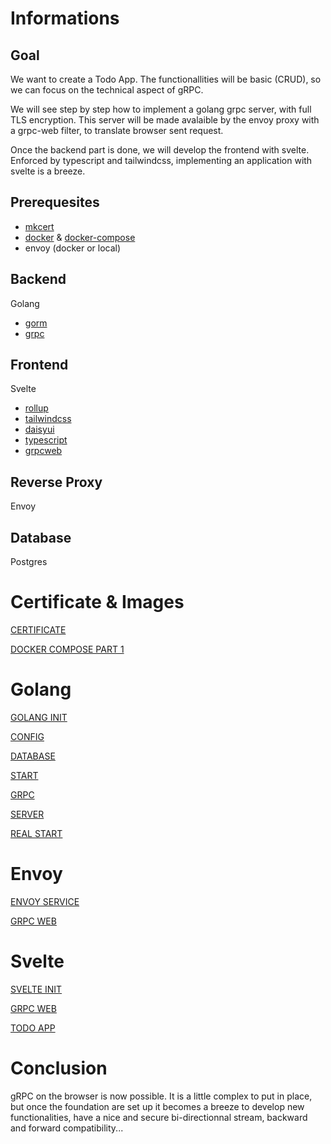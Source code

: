# Informations

## Goal

We want to create a Todo App. The functionallities will be basic (CRUD), so we can focus on the technical aspect of gRPC.

We will see step by step how to implement a golang grpc server, with full TLS encryption. 
This server will be made avalaible by the envoy proxy with a grpc-web filter, to translate browser sent request.

Once the backend part is done, we will develop the frontend with svelte. Enforced by typescript and tailwindcss, implementing an application with svelte is a breeze.

## Prerequesites

- [mkcert](https://github.com/FiloSottile/mkcert)
- [docker](https://www.docker.com/get-started/) & [docker-compose](https://docs.docker.com/compose/)
- envoy (docker or local)

## Backend

Golang
- [gorm](https://gorm.io/index.html)
- [grpc](https://grpc.io/docs/languages/go/)


## Frontend

Svelte
- [rollup](https://rollupjs.org/guide/en/)
- [tailwindcss](https://tailwindcss.com)
- [daisyui](https://daisyui.com)
- [typescript](https://www.typescriptlang.org)
- [grpcweb](https://github.com/grpc/grpc-web)

## Reverse Proxy

Envoy

## Database 

Postgres

# Certificate & Images

[CERTIFICATE](/Tutorial/Certificate.md)

[DOCKER COMPOSE PART 1](/Tutorial/DockerCompose1.md)

# Golang

[GOLANG INIT](/Tutorial/GolangInit.md)

[CONFIG](/Tutorial/Config.md)

[DATABASE](/Tutorial/Database.md)

[START](/Tutorial/TryDB.md)

[GRPC](/Tutorial/Grpc.md)

[SERVER](/Tutorial/Server.md)

[REAL START](/Tutorial/RStart.md)

# Envoy

[ENVOY SERVICE](/Tutorial/EnvoyService.md)

[GRPC WEB](/Tutorial/GrpcWeb.md)

# Svelte

[SVELTE INIT](/Tutorial/SvelteInit.md)

[GRPC WEB](/Tutorial/SvelteGrpcWeb.md)

[TODO APP](/Tutorial/TodoApp.md)

# Conclusion

gRPC on the browser is now possible. It is a little complex to put in place, but once the foundation are set up it becomes a breeze to develop new functionalities, have a nice and secure bi-directionnal stream, backward and forward compatibility... 